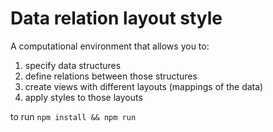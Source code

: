 # Data relation layout style

A computational environment that allows you to:
1) specify data structures
2) define relations between those structures
3) create views with different layouts (mappings of the data)
4) apply styles to those layouts

to run ```npm install && npm run```
